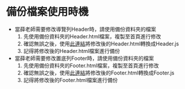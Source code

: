# 備份檔案使用時機
- 當薛老師需要修改導覽列Header時，請使用備份資料夾的檔案
    1. 先使用備份資料夾的Header.html檔案，複製至首頁進行修改
    2. 確認無誤之後，使用[此連結](https://wtools.io/html-to-javascript-converter)將修改後的Header.html轉換成Header.js
    3. 記得將修改後的Header.html檔案進行備份
- 當薛老師需要修改置底列Footer時，請使用備份資料夾的檔案
    1. 先使用備份資料夾的Footer.html檔案，複製至首頁進行修改
    2. 確認無誤之後，使用[此連結](https://wtools.io/html-to-javascript-converter)將修改後的Footer.html轉換成Footer.js
    3. 記得將修改後的Footer.html檔案進行備份